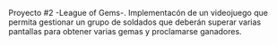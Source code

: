 Proyecto #2 -League of Gems-.
Implementacón de un videojuego que permita gestionar un grupo de soldados que deberán superar varias pantallas para obtener varias gemas y proclamarse ganadores.
